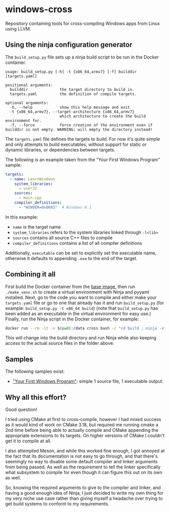 # windows-cross

Repository containing tools for cross-compiling Windows apps from Linux using LLVM.

## Using the ninja configuration generator

The `build_setup.py` file sets up a ninja build script to be run in the Docker container.

```
usage: build_setup.py [-h] -t {x86_64,armv7} [-f] builddir [targets.yaml]

positional arguments:
  builddir              the target directory to build in.
  targets.yaml          the definition of compile targets.

optional arguments:
  -h, --help            show this help message and exit
  -t {x86_64,armv7}, --target-architecture {x86_64,armv7}
                        which architecture to create the build environment for.
  -f, --force           force creation of the environment even if builddir is not empty. WARNING: will empty the directory instead!
```

The `targets.yaml` file defines the targets to build.
For now it's quite simple and only attempts to build executables, without support for static or dynamic libraries, or dependencies between targets.

The following is an example taken from the "Your First Windows Program" sample:
```yaml
targets:
  - name: LearnWindows
    system_libraries:
      - user32
    sources:
      - main.cpp
    compiler_definitions:
      - "WINVER=0x0603"  # Windows 8.1
```

In this example:
- `name` is the target name
- `system_libraries` refers to the system libraries linked through `-l<lib>`
- `sources` contains all source C++ files to compile
- `compiler_definitions` contains a list of all compiler definitions

Additionally, `executable` can be set to explicitly set the executable name, otherwise it defaults to appending `.exe` to the end of the target.

## Combining it all

First build the Docker container from the [base image](https://github.com/heldplayer/windows-cross-base), then run `./make_venv.sh` to create a virtual environment with Ninja and pyyaml installed.
Next, go to the code you want to compile and either make your `targets.yaml` file or go to one that already has it and run `build_setup.py` (for example: `build_setup.py -t x86_64 build`) (note that `build_setup.py` has been added as an executable in the virtual environment for easy use.)
Finally, run the Ninja script in the Docker container, for example:
```bash
docker run --rm -it -v $(pwd):/data cross bash -c "cd build ; ninja -v"
```
This will change into the build directory and run Ninja while also keeping access to the actual source files in the folder above.

## Samples

The following samples exist:
- ["Your First Windows Program"](samples/first-windows-program): simple 1 source file, 1 executable output.

## Why all this effort?
Good question!

I tried using CMake at first to cross-compile, however I had mixed success as it would kind of work on CMake 3.18, but required me running cmake a 2nd time before being able to actually compile and CMake appending the appropriate extensions to its targets.
On higher versions of CMake I couldn't get it to compile at all.

I also attempted Meson, and while this worked fine enough, I got annoyed at the fact that its documentation is not easy to go through, and that there's seemingly no way to disable some default compiler and linker arguments from being passed. As well as the requirement to tell the linker specifically what subsystem to compile for even though it can figure this out on its own as well.

So, knowing the required arguments to give to the compiler and linker, and having a good enough idea of Ninja, I just decided to write my own thing for my very niche use case rather than giving myself a headache over trying to get build systems to conform to my requirements.
